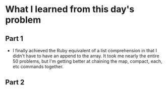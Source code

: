 # What I learned from this day's problem

## Part 1
- I finally achieved the Ruby equivalent of a list comprehension in that I didn't have to have an append to the array. It took me nearly the entire 50 problems, but I'm getting better at chaining the map, compact, each, etc commands together.
## Part 2
